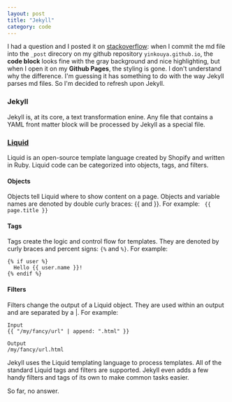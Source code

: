 ```yaml
---
layout: post
title: "Jekyll"
category: code
---
```

I had a question and I posted it on [stackoverflow](https://stackoverflow.com/questions/45455825/md-file-looks-fine-on-github-repo-but-it-doesnt-look-as-good-on-github-pages?noredirect=1#comment77930562_45455825): when I commit the md file into the `_post` direcory on my github repository `yinkouya.github.io`, the **code block** looks fine with the gray background and nice highlighting, but when I open it on my **Github Pages**, the styling is gone. I don't understand why the difference. I'm guessing it has something to do with the way Jekyll parses md files. So I'm decided to refresh upon Jekyll.

### Jekyll
Jekyll is, at its core, a text transformation enine. Any file that contains a YAML front matter block will be processed by Jekyll as a special file.

### [Liquid](https://shopify.github.io/liquid/)
Liquid is an open-source template language created by Shopify and written in Ruby. Liquid code can be categorized into objects, tags, and filters.

#### Objects
Objects tell Liquid where to show content on a page. Objects and variable names are denoted by double curly braces: {{ and }}. For example: ` {{ page.title }}`

#### Tags
Tags create the logic and control flow for templates. They are denoted by curly braces and percent signs: `{%` and `%}`.
For example:
```
{% if user %}
  Hello {{ user.name }}!
{% endif %}
```

#### Filters
Filters change the output of a Liquid object. They are used within an output and are separated by a |. For example:
```
Input
{{ "/my/fancy/url" | append: ".html" }}

Output
/my/fancy/url.html
```

Jekyll uses the Liquid templating language to process templates. All of the standard Liquid tags and filters are supported. Jekyll even adds a few handy filters and tags of its own to make common tasks easier.

So far, no answer.
